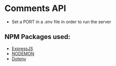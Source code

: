 # Comments API

- Set a PORT in a .env file in order to run the server

## NPM Packages used:

- [ExpressJS](https://expressjs.com/)
- [NODEMON](https://github.com/remy/nodemon)
- [Dotenv](https://github.com/motdotla/dotenv)
